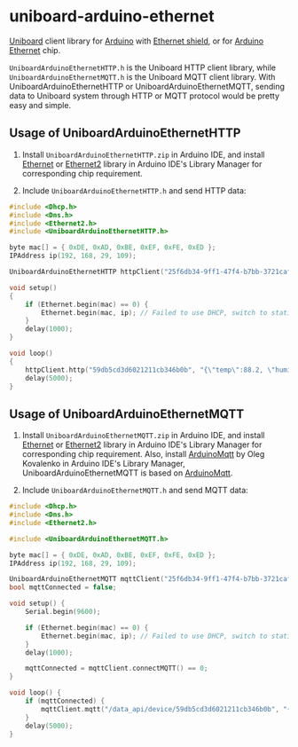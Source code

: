 # uniboard-arduino-ethernet
[Uniboard](https://uniboard.io) client library for [Arduino](https://www.arduino.cc/) with [Ethernet shield](https://www.arduino.cc/en/Main/ArduinoEthernetShield), or for [Arduino Ethernet](https://store.arduino.cc/usa/arduino-ethernet-rev3-without-poe) chip.

`UniboardArduinoEthernetHTTP.h` is the Uniboard HTTP client library, while `UniboardArduinoEthernetMQTT.h` is the Uniboard MQTT client library. With UniboardArduinoEthernetHTTP or UniboardArduinoEthernetMQTT, sending data to Uniboard system through HTTP or MQTT protocol would be pretty easy and simple.

## Usage of UniboardArduinoEthernetHTTP
1. Install `UniboardArduinoEthernetHTTP.zip` in Arduino IDE, and install [Ethernet](http://www.arduino.cc/en/Reference/Ethernet) or [Ethernet2](https://github.com/adafruit/Ethernet2) library in Arduino IDE's Library Manager for corresponding chip requirement.

2. Include `UniboardArduinoEthernetHTTP.h` and send HTTP data:
```c
#include <Dhcp.h>
#include <Dns.h>
#include <Ethernet2.h>
#include <UniboardArduinoEthernetHTTP.h>

byte mac[] = { 0xDE, 0xAD, 0xBE, 0xEF, 0xFE, 0xED };
IPAddress ip(192, 168, 29, 109);

UniboardArduinoEthernetHTTP httpClient("25f6db34-9ff1-47f4-b7bb-3721cafb2e23");

void setup()
{
    if (Ethernet.begin(mac) == 0) {
        Ethernet.begin(mac, ip); // Failed to use DHCP, switch to static IP config.
    }
    delay(1000);
}

void loop()
{
    httpClient.http("59db5cd3d6021211cb346b0b", "{\"temp\":88.2, \"humidity\":29.8}");
    delay(5000);
}
```

## Usage of UniboardArduinoEthernetMQTT
1. Install `UniboardArduinoEthernetMQTT.zip` in Arduino IDE, and install [Ethernet](http://www.arduino.cc/en/Reference/Ethernet) or [Ethernet2](https://github.com/adafruit/Ethernet2) library in Arduino IDE's Library Manager for corresponding chip requirement. Also, install [ArduinoMqtt](https://github.com/monstrenyatko/ArduinoMqtt) by Oleg Kovalenko in Arduino IDE's Library Manager, UniboardArduinoEthernetMQTT is based on [ArduinoMqtt](https://github.com/monstrenyatko/ArduinoMqtt).

2. Include `UniboardArduinoEthernetMQTT.h` and send MQTT data:
```c
#include <Dhcp.h>
#include <Dns.h>
#include <Ethernet2.h>

#include <UniboardArduinoEthernetMQTT.h>

byte mac[] = { 0xDE, 0xAD, 0xBE, 0xEF, 0xFE, 0xED };
IPAddress ip(192, 168, 29, 109);

UniboardArduinoEthernetMQTT mqttClient("25f6db34-9ff1-47f4-b7bb-3721cafb2e23");
bool mqttConnected = false;

void setup() {
    Serial.begin(9600);

    if (Ethernet.begin(mac) == 0) {
        Ethernet.begin(mac, ip); // Failed to use DHCP, switch to static IP config.
    }
    delay(1000);

    mqttConnected = mqttClient.connectMQTT() == 0;
}

void loop() {
    if (mqttConnected) {
        mqttClient.mqtt("/data_api/device/59db5cd3d6021211cb346b0b", "{\"temp\":32.2, \"humidity\":49.8}");
    }
    delay(5000);
}
```